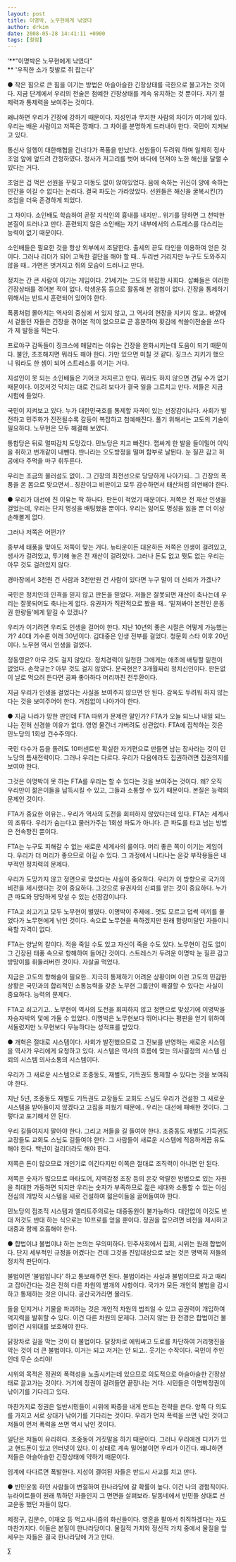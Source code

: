 ```yaml
---
layout: post
title: 이명박, 노무현에게 낚였다
author: drkim
date: 2008-05-28 14:41:11 +0900
tags: [컬럼]
---
```

‘**"이명박은 노무현에게 낚였다"   
** '우직한 소가 뒷발로 쥐 잡는다'

● 작은 힘으로 큰 힘을 이기는 방법은 아슬아슬한 긴장상태를 극한으로 몰고가는 것이다. 지금 단계에서 우리의 전술은 첨예한 긴장상태를 계속 유지하는 것 뿐이다. 자기 절제력과 통제력을 보여주는 것이다. 

왜냐하면 우리가 긴장에 강하기 때문이다. 지성인과 무지한 사람의 차이가 여기에 있다. 우리는 배운 사람이고 저쪽은 깡패다. 그 차이를 분명하게 드러내야 한다. 국민이 지켜보고 있다.

통신사 일행이 대한해협을 건너다가 폭풍을 만났다. 선원들이 두려워 하며 일제히 정사 조엄 앞에 엎드려 간청하였다. 정사가 저고리를 벗어 바다에 던져야 노한 해신을 달랠 수 있다는 거다. 

조엄은 겁 먹은 선원을 꾸짖고 미동도 없이 앉아있었다. 음에 속하는 귀신이 양에 속하는 인간을 이길 수 없다는 논리다. 결국 파도는 가라앉았다. 선원들은 해신을 굴복시킨(?) 조엄을 더욱 존경하게 되었다. 

그 차이다. 소인배도 학습하여 곧잘 지식인의 흉내를 내지만.. 위기를 당하면 그 천박한 본질이 드러나고 만다. 훈련되지 않은 소인배는 자기 내부에서의 스트레스를 다스리는 능력이 없기 때문이다. 

소인배들은 필요한 것을 항상 외부에서 조달한다. 출세의 끈도 타인을 이용하여 얻은 것이다. 그러나 리더가 되어 고독한 결단을 해야 할 때.. 두리번 거리지만 누구도 도와주지 않을 때.. 가면은 벗겨지고 쥐의 모습이 드러나고 만다. 

정치는 간 큰 사람이 이기는 게임이다. 21세기는 고도의 복잡한 사회다. 삽빠들은 이러한 긴장상태를 겪어본 적이 없다. 학생운동 등으로 활동해 본 경험이 없다. 긴장을 통제하기 위해서는 반드시 훈련되어 있어야 한다. 

폭풍처럼 몰아치는 역사의 중심에 서 있지 않고, 그 역사의 현장을 지키지 않고.. 바깥에서 겉돌던 자들은 긴장을 겪어본 적이 없으므로 곧 흥분하여 홧김에 싹쓸이전술을 쓰다가 제 발등을 찍는다. 

프로야구 감독들이 징크스에 매달리는 이유는 긴장을 완화시키는데 도움이 되기 때문이다. 불안, 초조해지면 뭐라도 해야 한다. 가만 있으면 미칠 것 같다. 징크스 지키기 했으니 뭐라도 한 셈이 되어 스트레스를 이기는 거다.

지성인이 못 되는 소인배들은 기어코 저지르고 만다. 뭐라도 하지 않으면 견딜 수가 없기 때문이다. 이것저것 닥치는 대로 건드려 보다가 결국 일을 그르치고 만다. 저들은 지금 시험에 들었다. 

국민이 지켜보고 있다. 누가 대한민국호를 통제할 자격이 있는 선장감이냐다. 사회가 발전하고 민주화가 진전될수록 갈등이 복잡하고 첨예해진다. 풀기 위해서는 고도의 기술이 필요하다. 노무현은 모두 해결해 보였다. 

통합당은 뒤로 멀찌감치 도망갔다. 민노당은 치고 빠진다. 잽싸게 한 발을 들이밀어 이익을 취하고 번개같이 내뺀다. 딴나라는 오도방정을 떨며 함부로 날뛴다. 눈 질끈 감고 허공에다 주먹을 마구 휘두른다. 

우리는 조금의 물러섬도 없이.. 그 긴장의 최전선으로 당당하게 나아가되.. 그 긴장의 폭풍을 온 몸으로 맞으면서.. 칭찬이고 비판이고 모두 감수하면서 태산처럼 의연해야 한다. 

● 우리가 대선에 진 이유는 딱 하나다. 판돈이 적었기 때문이다. 저쪽은 전 재산 인생을 걸었는데, 우리는 단지 명성을 배팅했을 뿐이다. 우리는 잃어도 명성을 잃을 뿐 더 이상 손해볼게 없다. 

그러나 저쪽은 어떤가? 

종부세 태풍을 맞아도 저쪽이 맞는 거다. 뉴타운이든 대운하든 저쪽은 인생이 걸려있고, 생사가 걸려있고, 투기해 놓은 전 재산이 걸려있다. 그러나 돈도 없고 뭣도 없는 우리는 아무 것도 걸려있지 않다. 

경마장에서 3천원 건 사람과 3천만원 건 사람이 있다면 누구 말이 더 신뢰가 가겠나?

국민은 정치인의 인격을 믿지 않고 판돈을 믿었다. 저들은 잘못되면 재산이 축나는데 우리는 잘못되어도 축나는게 없다. 유권자가 직관적으로 봤을 때.. ‘밑져봐야 본전인 운동권 한량들’에게 맡길 수 있겠나? 

우리가 이기려면 우리도 인생을 걸어야 한다. 지난 10년의 좋은 시절은 어떻게 가능했는가? 40대 기수론 이래 30년이다. 김대중은 인생 전부를 걸었다. 청문회 스타 이후 20년이다. 노무현 역시 인생을 걸었다. 

정동영은? 아무 것도 걸지 않았다. 정치경력이 일천한 그에게는 애초에 배팅할 밑천이 없었다. 손학규는? 아무 것도 걸지 않았다. 문국현은? 3개월짜리 정치신인이다. 판돈없이 날로 먹으려 든다면 공짜 좋아하다 머리까진 전두환이다. 

지금 우리가 인생을 걸었다는 사실을 보여주지 않으면 안 된다. 감옥도 두려워 하지 않는다는 것을 보여주어야 한다. 거침없이 나아가야 한다. 

● 지금 나라가 망한 판인데 FTA 따위가 문제란 말인가? FTA가 오늘 되느냐 내일 되느냐는 전혀 신경쓸 이유가 없다. 영영 물건너 가버려도 상관없다. FTA에 집착하는 것은 민노당의 1회성 건수주의다. 

국민 다수가 등을 돌려도 10퍼센트만 확실한 자기편으로 만들면 남는 장사라는 것이 민노당의 틈새전략이다. 그러나 우리는 다르다. 우리가 다음에라도 집권하려면 집권의지를 보여야 한다. 

그것은 이명박이 못 하는 FTA를 우리는 할 수 있다는 것을 보여주는 것이다. 왜? 오직 우리만이 젊은이들을 납득시킬 수 있고, 그들과 소통할 수 있기 때문이다. 본질은 능력의 문제인 것이다. 

FTA가 중요한 이유는.. 우리가 역사의 도전을 회피하지 않았다는데 있다. FTA는 세계사의 조류다. 우리가 숨는다고 물러가주는 1회성 파도가 아니다. 큰 파도를 타고 넘는 방법은 전속항진 뿐이다. 

FTA는 누구도 피해갈 수 없는 새로운 세계사의 룰이다. 머리 좋은 쪽이 이기는 게임이다. 우리가 더 머리가 좋으므로 이길 수 있다. 그 과정에서 나타나는 온갖 부작용들은 내부적인 정치력의 문제다. 

우리가 도망가지 않고 정면으로 맞섰다는 사실이 중요하다. 우리가 이 방향으로 국가의 비전을 제시했다는 것이 중요하다. 그것으로 유권자의 신뢰를 얻는 것이 중요하다. 누가 큰 파도와 당당하게 맞설 수 있는 선장감이냐다.

FTA고 쇠고기고 모두 노무현이 벌였다. 이명박이 주제에.. 멋도 모르고 덥썩 미끼를 물었다가 노무현에게 낚인 것이다. 속으로 노무현을 욕하겠지만 원래 함량미달인 자들이니 욕할 자격이 없다. 

FTA는 양날의 칼이다. 적을 죽일 수도 있고 자신이 죽을 수도 있다. 노무현이 겁도 없이 그 긴장된 태풍 속으로 항해하여 들어간 것이다. 스트레스가 두려운 이명박 눈 질끈 감고 방망이를 휘둘러버린 것이다. 자살골 먹었다.

지금은 고도의 항해술이 필요한.. 지극히 통제하기 어려운 상황이며 이런 고도의 민감한 상황은 국민과의 합리적인 소통능력을 갖춘 노무현 그룹만이 해결할 수 있다는 사실이 중요하다. 능력의 문제다. 

FTA고 쇠고기고.. 노무현이 역사의 도전을 회피하지 않고 정면으로 맞섰기에 이명박을 자승자박의 덫에 가둘 수 있었다. 이명박은 노무현보다 뛰어나다는 평판을 얻기 위하여 서둘렀지만 노무현보다 무능하다는 성적표를 받았다. 

● 개혁은 절대로 시스템이다. 사회가 발전했으므로 그 진보를 반영하는 새로운 시스템을 역사가 우리에게 요청하고 있다. 시스템은 역사의 흐름에 맞는 의사결정의 시스템 신뢰의 시스템 의사소통의 시스템이다.

우리가 그 새로운 시스템으로 조중동도, 재벌도, 기득권도 통제할 수 있다는 것을 보여줘야 한다. 

지난 5년, 조중동도 재벌도 기득권도 교장들도 교회도 스님도 우리가 건설한 그 새로운 시스템을 받아들이지 않겠다고 고집을 피웠기 때문에.. 우리는 대선에 패배한 것이다. 그렇다고 포기해서 안 된다. 

우리 길들여지지 말아야 한다. 그리고 저들을 길 들여야 한다. 조중동도 재벌도 기득권도 교장들도 교회도 스님도 길들여야 한다. 그 사람들이 새로운 시스템에 적응하게끔 유도해야 한다. 백년이 걸리더라도 해야 한다. 

저쪽은 돈이 많으므로 개인기로 이긴다지만 이쪽은 절대로 조직력이 아니면 안 된다. 

저쪽은 숫자가 많으므로 마타도어, 지역감정 조장 등의 온갖 악랄한 방법으로 있는 자원을 최대한 가동하면 되지만 우리는 숫자가 부족하므로 젊은 세대와 소통할 수 있는 이심전심의 개방적 시스템을 새로 건설하여 젊은이들을 끌어들여야 한다. 

민노당의 점조직 시스템과 엘리트주의로는 대중동원이 불가능하다. 대안없이 이것도 반대 저것도 반대 하는 식으로는 10프로를 얻을 뿐이다. 정권을 잡으려면 비전을 제시하고 대중과 함께 호흡해야 한다. 

● 합법이냐 불법이냐 하는 논의는 무의미하다. 민주사회에서 집회, 시위는 원래 합법이다. 단지 세부적인 규정을 어겼다는 건데 그것을 진압대상으로 보는 것은 명백히 저들의 정치적 판단이다. 

불법이면 ‘불법입니다’ 하고 통보해주면 된다. 불법이라는 사실과 불법이므로 차고 때리고 잡아간다는 것은 전혀 다른 차원의 별개의 사항이다. 국가가 모든 개인의 불법을 감시하고 통제하는 것은 아니다. 공산국가라면 몰라도.

돌을 던지거나 기물을 파괴하는 것은 개인적 차원의 범죄일 수 있고 공권력이 개입하여 억지력을 발휘할 수 있다. 이건 다른 차원의 문제다. 그러지 않는 한 전경은 합법이건 불법이건 시위대를 보호해야 한다. 

닭장차로 길을 막는 것이 더 불법이다. 닭장차로 에워싸고 도로를 차단하여 거리행진을 막는 것이 더 큰 불법이다. 이거는 되고 저거는 안 되고.. 웃기는 수작이다. 국민이 주인인데 무슨 소리야!

시위의 목적은 정권의 폭력성을 노출시키는데 있으므로 의도적으로 아슬아슬한 긴장상태로 끌고가는 것이다. 거기에 정권이 걸려들면 끝장나는 거다. 시민들은 이명박정권이 낚이기를 기다리고 있다. 

마찬가지로 정권은 일반시민들이 시위에 짜증을 내게 만드는 전략을 쓴다. 양쪽 다 의도를 가지고 서로 상대가 낚이기를 기다리는 것이다. 우리가 먼저 폭력을 쓰면 낚인 것이고 저들이 먼저 폭력을 쓰면 역시 낚인 것이다. 

일단은 저들이 유리하다. 조중동이 거짓말을 하기 때문이다. 그러나 우리에겐 디카가 있고 핸드폰이 있고 인터넷이 있다. 이 상태로 계속 밀어붙이면 우리가 이긴다. 왜냐하면 저들은 아슬아슬한 긴장상태에 약하기 때문이다. 

임계에 다다르면 폭발한다. 지성이 결여된 자들은 반드시 사고를 치고 만다.

● 빈민운동 하던 사람들이 변절하여 한나라당에 갈 확률이 높다. 이건 나의 경험칙이다. 뉴라이트들이 원래 뭐하던 자들인지 그 면면을 살펴보라. 달동네에서 빈민들 상대로 선교운동 했던 자들이 많다. 

제정구, 김문수, 이재오 등 먹고사니즘의 화신들이다. 영혼을 팔아서 취직하겠다는 자도 마찬가지다. 이들은 본질이 한나라당이다. 물질적 가치와 정신적 가치 중에서 물질을 앞세우는 자들은 결국 한나라당에 가고 만다. 



∑